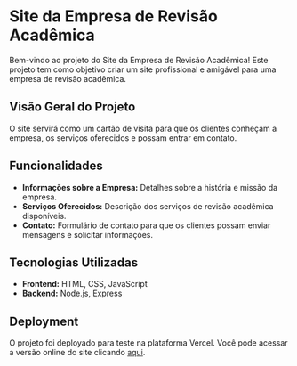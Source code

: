 # Site da Empresa de Revisão Acadêmica
Bem-vindo ao projeto do Site da Empresa de Revisão Acadêmica! Este projeto tem como objetivo criar um site profissional e amigável para uma empresa de revisão acadêmica.

## Visão Geral do Projeto
O site servirá como um cartão de visita para que os clientes conheçam a empresa, os serviços oferecidos e possam entrar em contato.

## Funcionalidades
- **Informações sobre a Empresa:** Detalhes sobre a história e missão da empresa.
- **Serviços Oferecidos:** Descrição dos serviços de revisão acadêmica disponíveis.
- **Contato:** Formulário de contato para que os clientes possam enviar mensagens e solicitar informações.

## Tecnologias Utilizadas
- **Frontend:** HTML, CSS, JavaScript
- **Backend:** Node.js, Express

## Deployment
O projeto foi deployado para teste na plataforma Vercel. Você pode acessar a versão online do site clicando [aqui](https://revisamaster-1zz4cf2sj-leonardo-costa-de-sas-projects.vercel.app/).

